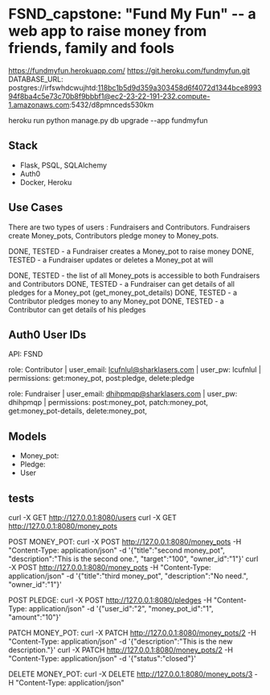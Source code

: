 # FSND_capstone: "Fund My Fun" -- a web app to raise money from friends, family and fools 

https://fundmyfun.herokuapp.com/
https://git.heroku.com/fundmyfun.git
DATABASE_URL: postgres://irfswhdcwujhtd:118bc1b5d9d359a303458d6f4072d1344bce899394f8ba4c5e73c70b8f9bbbf1@ec2-23-22-191-232.compute-1.amazonaws.com:5432/d8pmnceds530km

heroku run python manage.py db upgrade --app fundmyfun

## Stack
- Flask, PSQL, SQLAlchemy
- Auth0
- Docker, Heroku

## Use Cases

There are two types of users : Fundraisers and Contributors. Fundraisers create Money_pots,
Contributors pledge money to Money_pots. 

DONE, TESTED - a Fundraiser creates a Money_pot to raise money
DONE, TESTED - a Fundraiser updates or deletes a Money_pot at will

DONE, TESTED - the list of all Money_pots is accessible to both Fundraisers and Contributors
DONE, TESTED - a Fundraiser can get details of all pledges for a Money_pot (get_money_pot_details)
DONE, TESTED - a Contributor pledges money to any Money_pot
DONE, TESTED - a Contributor can get details of his pledges


## Auth0 User IDs
API: FSND

role: Contributor | 
user_email: lcufnlul@sharklasers.com |
user_pw: lcufnlul |
permissions: get:money_pot, post:pledge, delete:pledge

role: Fundraiser |
user_email: dhihpmqp@sharklasers.com |
user_pw: dhihpmqp |
permissions: post:money_pot, patch:money_pot, get:money_pot-details, delete:money_pot, 

## Models
- Money_pot:
- Pledge:
- User

## tests

curl -X GET http://127.0.0.1:8080/users
curl -X GET http://127.0.0.1:8080/money_pots

POST MONEY_POT:
curl -X POST http://127.0.0.1:8080/money_pots -H "Content-Type: application/json" -d '{"title":"second money_pot", "description":"This is the second one.", "target":"100", "owner_id":"1"}'
curl -X POST http://127.0.0.1:8080/money_pots -H "Content-Type: application/json" -d '{"title":"third money_pot", "description":"No need.", "owner_id":"1"}'

POST PLEDGE:
curl -X POST http://127.0.0.1:8080/pledges -H "Content-Type: application/json" -d '{"user_id":"2", "money_pot_id":"1", "amount":"10"}'

PATCH MONEY_POT:
curl -X PATCH http://127.0.0.1:8080/money_pots/2 -H "Content-Type: application/json" -d '{"description":"This is the new description."}'
curl -X PATCH http://127.0.0.1:8080/money_pots/2 -H "Content-Type: application/json" -d '{"status":"closed"}'

DELETE MONEY_POT:
curl -X DELETE http://127.0.0.1:8080/money_pots/3 -H "Content-Type: application/json"